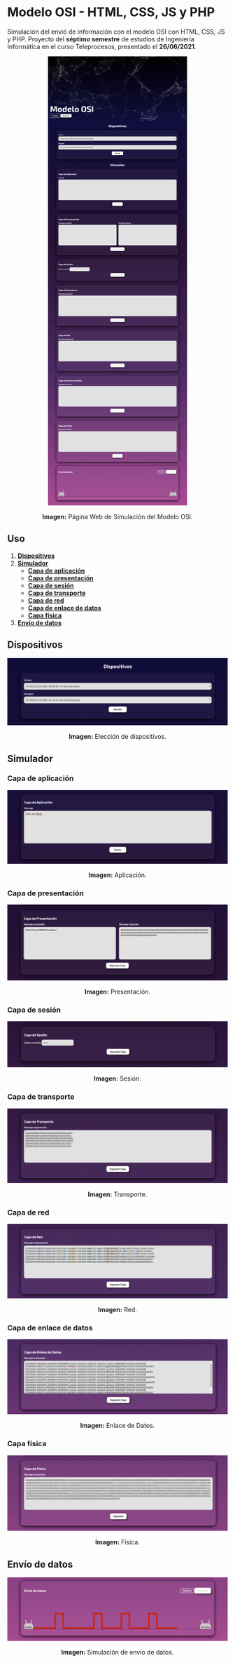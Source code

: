 # Modelo OSI - HTML, CSS, JS y PHP
Simulación del envió de información con el modelo OSI con HTML, CSS, JS y PHP. Proyecto del **séptimo semestre** de estudios de Ingeniería Informática en el curso Teleprocesos, presentado el **26/06/2021**.

<div align="center">
<img src="media/0-index.png">
<p><strong>Imagen:</strong> Página Web de Simulación del Modelo OSI.</p>
</div>

## Uso
1. [**Dispositivos**](#dispositivos)
2. [**Simulador**](#simulador)
   - [**Capa de aplicación**](#capa-de-aplicación)
   - [**Capa de presentación**](#capa-de-presentación)
   - [**Capa de sesión**](#capa-de-sesión)
   - [**Capa de transporte**](#capa-de-transporte)
   - [**Capa de red**](#capa-de-red)
   - [**Capa de enlace de datos**](#capa-de-enlace-de-datos)
   - [**Capa física**](#capa-física)
 3. [**Envío de datos**](#envío-de-datos)


## Dispositivos

<div align="center">
<img src="media/0-dispositivos.png">
<p><strong>Imagen:</strong> Elección de dispositivos.</p>
</div>

## Simulador

### Capa de aplicación

<div align="center">
<img src="media/1-capa-aplicacion.png">
<p><strong>Imagen:</strong> Aplicación.</p>
</div>

### Capa de presentación

<div align="center">
<img src="media/2-capa-presentacion.png">
<p><strong>Imagen:</strong> Presentación.</p>
</div>

### Capa de sesión

<div align="center">
<img src="media/3-capa-sesion.png">
<p><strong>Imagen:</strong> Sesión.</p>
</div>

### Capa de transporte

<div align="center">
<img src="media/4-capa-transporte.png">
<p><strong>Imagen:</strong> Transporte.</p>
</div>

### Capa de red

<div align="center">
<img src="media/5-capa-red.png">
<p><strong>Imagen:</strong> Red.</p>
</div>

### Capa de enlace de datos

<div align="center">
<img src="media/6-capa-enlace-datos.png">
<p><strong>Imagen:</strong> Enlace de Datos.</p>
</div>

### Capa física

<div align="center">
<img src="media/7-capa-fisica.png">
<p><strong>Imagen:</strong> Física.</p>
</div>

## Envío de datos

<div align="center">
<img src="media/7-simulacion.png">
<p><strong>Imagen:</strong> Simulación de envío de datos.</p>
</div>
